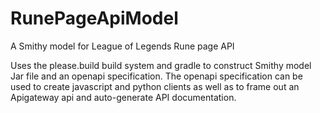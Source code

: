 # RunePageApiModel
A Smithy model for League of Legends Rune page API

Uses the please.build build system and gradle to construct Smithy model Jar file and an openapi specification. 
The openapi specification can be used to create javascript and python clients as well as to frame out an Apigateway 
api and auto-generate API documentation.
